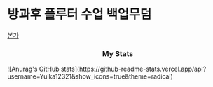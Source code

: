 <h1>방과후 플루터 수업 백업무덤</h1>

[본가](https://yuikanao12.notion.site/Rework-6517b2fc3c704706b3c3a9a94adc2024?pvs=4)

<h3 align="center">My Stats</h3>
![Anurag's GitHub stats](https://github-readme-stats.vercel.app/api?username=Yuika12321&show_icons=true&theme=radical)


